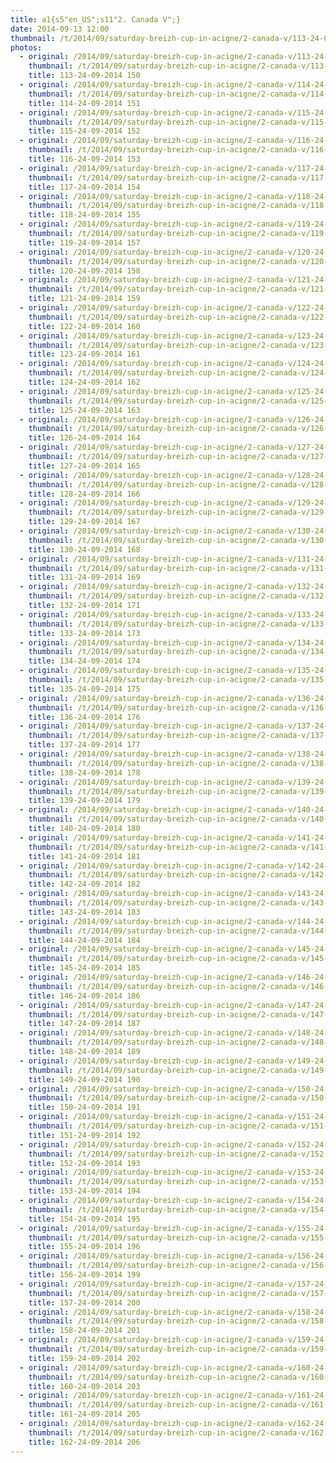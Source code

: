 ```yaml
---
title: a1{s5"en_US";s11"2. Canada V";}
date: 2014-09-13 12:00
thumbnail: /t/2014/09/saturday-breizh-cup-in-acigne/2-canada-v/113-24-09-2014-150.jpg
photos:
  - original: /2014/09/saturday-breizh-cup-in-acigne/2-canada-v/113-24-09-2014-150.jpg
    thumbnail: /t/2014/09/saturday-breizh-cup-in-acigne/2-canada-v/113-24-09-2014-150.jpg
    title: 113-24-09-2014 150
  - original: /2014/09/saturday-breizh-cup-in-acigne/2-canada-v/114-24-09-2014-151.jpg
    thumbnail: /t/2014/09/saturday-breizh-cup-in-acigne/2-canada-v/114-24-09-2014-151.jpg
    title: 114-24-09-2014 151
  - original: /2014/09/saturday-breizh-cup-in-acigne/2-canada-v/115-24-09-2014-152.jpg
    thumbnail: /t/2014/09/saturday-breizh-cup-in-acigne/2-canada-v/115-24-09-2014-152.jpg
    title: 115-24-09-2014 152
  - original: /2014/09/saturday-breizh-cup-in-acigne/2-canada-v/116-24-09-2014-153.jpg
    thumbnail: /t/2014/09/saturday-breizh-cup-in-acigne/2-canada-v/116-24-09-2014-153.jpg
    title: 116-24-09-2014 153
  - original: /2014/09/saturday-breizh-cup-in-acigne/2-canada-v/117-24-09-2014-154.jpg
    thumbnail: /t/2014/09/saturday-breizh-cup-in-acigne/2-canada-v/117-24-09-2014-154.jpg
    title: 117-24-09-2014 154
  - original: /2014/09/saturday-breizh-cup-in-acigne/2-canada-v/118-24-09-2014-155.jpg
    thumbnail: /t/2014/09/saturday-breizh-cup-in-acigne/2-canada-v/118-24-09-2014-155.jpg
    title: 118-24-09-2014 155
  - original: /2014/09/saturday-breizh-cup-in-acigne/2-canada-v/119-24-09-2014-157.jpg
    thumbnail: /t/2014/09/saturday-breizh-cup-in-acigne/2-canada-v/119-24-09-2014-157.jpg
    title: 119-24-09-2014 157
  - original: /2014/09/saturday-breizh-cup-in-acigne/2-canada-v/120-24-09-2014-158.jpg
    thumbnail: /t/2014/09/saturday-breizh-cup-in-acigne/2-canada-v/120-24-09-2014-158.jpg
    title: 120-24-09-2014 158
  - original: /2014/09/saturday-breizh-cup-in-acigne/2-canada-v/121-24-09-2014-159.jpg
    thumbnail: /t/2014/09/saturday-breizh-cup-in-acigne/2-canada-v/121-24-09-2014-159.jpg
    title: 121-24-09-2014 159
  - original: /2014/09/saturday-breizh-cup-in-acigne/2-canada-v/122-24-09-2014-160.jpg
    thumbnail: /t/2014/09/saturday-breizh-cup-in-acigne/2-canada-v/122-24-09-2014-160.jpg
    title: 122-24-09-2014 160
  - original: /2014/09/saturday-breizh-cup-in-acigne/2-canada-v/123-24-09-2014-161.jpg
    thumbnail: /t/2014/09/saturday-breizh-cup-in-acigne/2-canada-v/123-24-09-2014-161.jpg
    title: 123-24-09-2014 161
  - original: /2014/09/saturday-breizh-cup-in-acigne/2-canada-v/124-24-09-2014-162.jpg
    thumbnail: /t/2014/09/saturday-breizh-cup-in-acigne/2-canada-v/124-24-09-2014-162.jpg
    title: 124-24-09-2014 162
  - original: /2014/09/saturday-breizh-cup-in-acigne/2-canada-v/125-24-09-2014-163.jpg
    thumbnail: /t/2014/09/saturday-breizh-cup-in-acigne/2-canada-v/125-24-09-2014-163.jpg
    title: 125-24-09-2014 163
  - original: /2014/09/saturday-breizh-cup-in-acigne/2-canada-v/126-24-09-2014-164.jpg
    thumbnail: /t/2014/09/saturday-breizh-cup-in-acigne/2-canada-v/126-24-09-2014-164.jpg
    title: 126-24-09-2014 164
  - original: /2014/09/saturday-breizh-cup-in-acigne/2-canada-v/127-24-09-2014-165.jpg
    thumbnail: /t/2014/09/saturday-breizh-cup-in-acigne/2-canada-v/127-24-09-2014-165.jpg
    title: 127-24-09-2014 165
  - original: /2014/09/saturday-breizh-cup-in-acigne/2-canada-v/128-24-09-2014-166.jpg
    thumbnail: /t/2014/09/saturday-breizh-cup-in-acigne/2-canada-v/128-24-09-2014-166.jpg
    title: 128-24-09-2014 166
  - original: /2014/09/saturday-breizh-cup-in-acigne/2-canada-v/129-24-09-2014-167.jpg
    thumbnail: /t/2014/09/saturday-breizh-cup-in-acigne/2-canada-v/129-24-09-2014-167.jpg
    title: 129-24-09-2014 167
  - original: /2014/09/saturday-breizh-cup-in-acigne/2-canada-v/130-24-09-2014-168.jpg
    thumbnail: /t/2014/09/saturday-breizh-cup-in-acigne/2-canada-v/130-24-09-2014-168.jpg
    title: 130-24-09-2014 168
  - original: /2014/09/saturday-breizh-cup-in-acigne/2-canada-v/131-24-09-2014-169.jpg
    thumbnail: /t/2014/09/saturday-breizh-cup-in-acigne/2-canada-v/131-24-09-2014-169.jpg
    title: 131-24-09-2014 169
  - original: /2014/09/saturday-breizh-cup-in-acigne/2-canada-v/132-24-09-2014-171.jpg
    thumbnail: /t/2014/09/saturday-breizh-cup-in-acigne/2-canada-v/132-24-09-2014-171.jpg
    title: 132-24-09-2014 171
  - original: /2014/09/saturday-breizh-cup-in-acigne/2-canada-v/133-24-09-2014-173.jpg
    thumbnail: /t/2014/09/saturday-breizh-cup-in-acigne/2-canada-v/133-24-09-2014-173.jpg
    title: 133-24-09-2014 173
  - original: /2014/09/saturday-breizh-cup-in-acigne/2-canada-v/134-24-09-2014-174.jpg
    thumbnail: /t/2014/09/saturday-breizh-cup-in-acigne/2-canada-v/134-24-09-2014-174.jpg
    title: 134-24-09-2014 174
  - original: /2014/09/saturday-breizh-cup-in-acigne/2-canada-v/135-24-09-2014-175.jpg
    thumbnail: /t/2014/09/saturday-breizh-cup-in-acigne/2-canada-v/135-24-09-2014-175.jpg
    title: 135-24-09-2014 175
  - original: /2014/09/saturday-breizh-cup-in-acigne/2-canada-v/136-24-09-2014-176.jpg
    thumbnail: /t/2014/09/saturday-breizh-cup-in-acigne/2-canada-v/136-24-09-2014-176.jpg
    title: 136-24-09-2014 176
  - original: /2014/09/saturday-breizh-cup-in-acigne/2-canada-v/137-24-09-2014-177.jpg
    thumbnail: /t/2014/09/saturday-breizh-cup-in-acigne/2-canada-v/137-24-09-2014-177.jpg
    title: 137-24-09-2014 177
  - original: /2014/09/saturday-breizh-cup-in-acigne/2-canada-v/138-24-09-2014-178.jpg
    thumbnail: /t/2014/09/saturday-breizh-cup-in-acigne/2-canada-v/138-24-09-2014-178.jpg
    title: 138-24-09-2014 178
  - original: /2014/09/saturday-breizh-cup-in-acigne/2-canada-v/139-24-09-2014-179.jpg
    thumbnail: /t/2014/09/saturday-breizh-cup-in-acigne/2-canada-v/139-24-09-2014-179.jpg
    title: 139-24-09-2014 179
  - original: /2014/09/saturday-breizh-cup-in-acigne/2-canada-v/140-24-09-2014-180.jpg
    thumbnail: /t/2014/09/saturday-breizh-cup-in-acigne/2-canada-v/140-24-09-2014-180.jpg
    title: 140-24-09-2014 180
  - original: /2014/09/saturday-breizh-cup-in-acigne/2-canada-v/141-24-09-2014-181.jpg
    thumbnail: /t/2014/09/saturday-breizh-cup-in-acigne/2-canada-v/141-24-09-2014-181.jpg
    title: 141-24-09-2014 181
  - original: /2014/09/saturday-breizh-cup-in-acigne/2-canada-v/142-24-09-2014-182.jpg
    thumbnail: /t/2014/09/saturday-breizh-cup-in-acigne/2-canada-v/142-24-09-2014-182.jpg
    title: 142-24-09-2014 182
  - original: /2014/09/saturday-breizh-cup-in-acigne/2-canada-v/143-24-09-2014-183.jpg
    thumbnail: /t/2014/09/saturday-breizh-cup-in-acigne/2-canada-v/143-24-09-2014-183.jpg
    title: 143-24-09-2014 183
  - original: /2014/09/saturday-breizh-cup-in-acigne/2-canada-v/144-24-09-2014-184.jpg
    thumbnail: /t/2014/09/saturday-breizh-cup-in-acigne/2-canada-v/144-24-09-2014-184.jpg
    title: 144-24-09-2014 184
  - original: /2014/09/saturday-breizh-cup-in-acigne/2-canada-v/145-24-09-2014-185.jpg
    thumbnail: /t/2014/09/saturday-breizh-cup-in-acigne/2-canada-v/145-24-09-2014-185.jpg
    title: 145-24-09-2014 185
  - original: /2014/09/saturday-breizh-cup-in-acigne/2-canada-v/146-24-09-2014-186.jpg
    thumbnail: /t/2014/09/saturday-breizh-cup-in-acigne/2-canada-v/146-24-09-2014-186.jpg
    title: 146-24-09-2014 186
  - original: /2014/09/saturday-breizh-cup-in-acigne/2-canada-v/147-24-09-2014-187.jpg
    thumbnail: /t/2014/09/saturday-breizh-cup-in-acigne/2-canada-v/147-24-09-2014-187.jpg
    title: 147-24-09-2014 187
  - original: /2014/09/saturday-breizh-cup-in-acigne/2-canada-v/148-24-09-2014-189.jpg
    thumbnail: /t/2014/09/saturday-breizh-cup-in-acigne/2-canada-v/148-24-09-2014-189.jpg
    title: 148-24-09-2014 189
  - original: /2014/09/saturday-breizh-cup-in-acigne/2-canada-v/149-24-09-2014-190.jpg
    thumbnail: /t/2014/09/saturday-breizh-cup-in-acigne/2-canada-v/149-24-09-2014-190.jpg
    title: 149-24-09-2014 190
  - original: /2014/09/saturday-breizh-cup-in-acigne/2-canada-v/150-24-09-2014-191.jpg
    thumbnail: /t/2014/09/saturday-breizh-cup-in-acigne/2-canada-v/150-24-09-2014-191.jpg
    title: 150-24-09-2014 191
  - original: /2014/09/saturday-breizh-cup-in-acigne/2-canada-v/151-24-09-2014-192.jpg
    thumbnail: /t/2014/09/saturday-breizh-cup-in-acigne/2-canada-v/151-24-09-2014-192.jpg
    title: 151-24-09-2014 192
  - original: /2014/09/saturday-breizh-cup-in-acigne/2-canada-v/152-24-09-2014-193.jpg
    thumbnail: /t/2014/09/saturday-breizh-cup-in-acigne/2-canada-v/152-24-09-2014-193.jpg
    title: 152-24-09-2014 193
  - original: /2014/09/saturday-breizh-cup-in-acigne/2-canada-v/153-24-09-2014-194.jpg
    thumbnail: /t/2014/09/saturday-breizh-cup-in-acigne/2-canada-v/153-24-09-2014-194.jpg
    title: 153-24-09-2014 194
  - original: /2014/09/saturday-breizh-cup-in-acigne/2-canada-v/154-24-09-2014-195.jpg
    thumbnail: /t/2014/09/saturday-breizh-cup-in-acigne/2-canada-v/154-24-09-2014-195.jpg
    title: 154-24-09-2014 195
  - original: /2014/09/saturday-breizh-cup-in-acigne/2-canada-v/155-24-09-2014-196.jpg
    thumbnail: /t/2014/09/saturday-breizh-cup-in-acigne/2-canada-v/155-24-09-2014-196.jpg
    title: 155-24-09-2014 196
  - original: /2014/09/saturday-breizh-cup-in-acigne/2-canada-v/156-24-09-2014-199.jpg
    thumbnail: /t/2014/09/saturday-breizh-cup-in-acigne/2-canada-v/156-24-09-2014-199.jpg
    title: 156-24-09-2014 199
  - original: /2014/09/saturday-breizh-cup-in-acigne/2-canada-v/157-24-09-2014-200.jpg
    thumbnail: /t/2014/09/saturday-breizh-cup-in-acigne/2-canada-v/157-24-09-2014-200.jpg
    title: 157-24-09-2014 200
  - original: /2014/09/saturday-breizh-cup-in-acigne/2-canada-v/158-24-09-2014-201.jpg
    thumbnail: /t/2014/09/saturday-breizh-cup-in-acigne/2-canada-v/158-24-09-2014-201.jpg
    title: 158-24-09-2014 201
  - original: /2014/09/saturday-breizh-cup-in-acigne/2-canada-v/159-24-09-2014-202.jpg
    thumbnail: /t/2014/09/saturday-breizh-cup-in-acigne/2-canada-v/159-24-09-2014-202.jpg
    title: 159-24-09-2014 202
  - original: /2014/09/saturday-breizh-cup-in-acigne/2-canada-v/160-24-09-2014-203.jpg
    thumbnail: /t/2014/09/saturday-breizh-cup-in-acigne/2-canada-v/160-24-09-2014-203.jpg
    title: 160-24-09-2014 203
  - original: /2014/09/saturday-breizh-cup-in-acigne/2-canada-v/161-24-09-2014-205.jpg
    thumbnail: /t/2014/09/saturday-breizh-cup-in-acigne/2-canada-v/161-24-09-2014-205.jpg
    title: 161-24-09-2014 205
  - original: /2014/09/saturday-breizh-cup-in-acigne/2-canada-v/162-24-09-2014-206.jpg
    thumbnail: /t/2014/09/saturday-breizh-cup-in-acigne/2-canada-v/162-24-09-2014-206.jpg
    title: 162-24-09-2014 206
---
```


